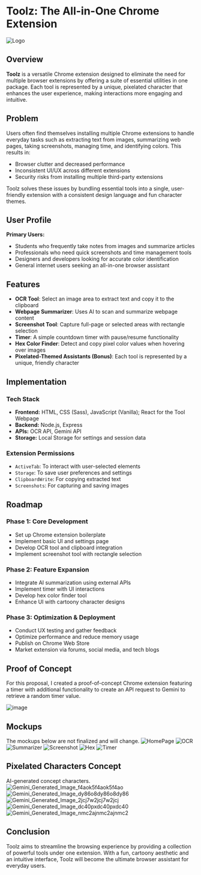 # Toolz: The All-in-One Chrome Extension

![Logo](https://github.com/user-attachments/assets/3aa80510-eccc-4269-af6b-23b4e5f1fa20)

## Overview
**Toolz** is a versatile Chrome extension designed to eliminate the need for multiple browser extensions by offering a suite of essential utilities in one package. Each tool is represented by a unique, pixelated character that enhances the user experience, making interactions more engaging and intuitive.

## Problem
Users often find themselves installing multiple Chrome extensions to handle everyday tasks such as extracting text from images, summarizing web pages, taking screenshots, managing time, and identifying colors. This results in:
- Browser clutter and decreased performance
- Inconsistent UI/UX across different extensions
- Security risks from installing multiple third-party extensions

Toolz solves these issues by bundling essential tools into a single, user-friendly extension with a consistent design language and fun character themes.

## User Profile
**Primary Users:**
- Students who frequently take notes from images and summarize articles
- Professionals who need quick screenshots and time management tools
- Designers and developers looking for accurate color identification
- General internet users seeking an all-in-one browser assistant

## Features
- **OCR Tool**: Select an image area to extract text and copy it to the clipboard
- **Webpage Summarizer**: Uses AI to scan and summarize webpage content
- **Screenshot Tool**: Capture full-page or selected areas with rectangle selection
- **Timer**: A simple countdown timer with pause/resume functionality
- **Hex Color Finder**: Detect and copy pixel color values when hovering over images
- **Pixelated-Themed Assistants (Bonus)**: Each tool is represented by a unique, friendly character

## Implementation
### **Tech Stack**
- **Frontend:** HTML, CSS (Sass), JavaScript (Vanilla); React for the Tool Webpage
- **Backend:** Node.js, Express
- **APIs:** OCR API, Gemini API
- **Storage:** Local Storage for settings and session data

### **Extension Permissions**
- `ActiveTab`: To interact with user-selected elements
- `Storage`: To save user preferences and settings
- `ClipboardWrite`: For copying extracted text
- `Screenshots`: For capturing and saving images

## Roadmap
### **Phase 1: Core Development**
- Set up Chrome extension boilerplate
- Implement basic UI and settings page
- Develop OCR tool and clipboard integration
- Implement screenshot tool with rectangle selection

### **Phase 2: Feature Expansion**
- Integrate AI summarization using external APIs
- Implement timer with UI interactions
- Develop hex color finder tool
- Enhance UI with cartoony character designs

### **Phase 3: Optimization & Deployment**
- Conduct UX testing and gather feedback
- Optimize performance and reduce memory usage
- Publish on Chrome Web Store
- Market extension via forums, social media, and tech blogs

## Proof of Concept
For this proposal, I created a proof-of-concept Chrome extension featuring a timer with additional functionality to create an API request to Gemini to retrieve a random timer value.

![image](https://github.com/user-attachments/assets/d40f352f-70bc-4a4c-b972-2715e979fc28)

## Mockups
The mockups below are not finalized and will change.
![HomePage](https://github.com/user-attachments/assets/bb584259-01fd-4ab4-9e6d-0a6ef59ba614)
![OCR](https://github.com/user-attachments/assets/0822a624-4149-42bf-b4d0-7ad97829f613)
![Summarizer](https://github.com/user-attachments/assets/88861842-9292-4f99-b3ee-e2568e94c0e4)
![Screenshot](https://github.com/user-attachments/assets/6193f5ec-8dda-472e-8334-c5e0c6ff15d0)
![Hex](https://github.com/user-attachments/assets/a865ca4a-3503-4789-b20a-33769bd595a3)
![Timer](https://github.com/user-attachments/assets/39952f1e-a588-4a3b-82aa-62c8c18216e3)

## Pixelated Characters Concept
AI-generated concept characters.
![Gemini_Generated_Image_f4aok5f4aok5f4ao](https://github.com/user-attachments/assets/47c582c1-10dd-450c-b71f-3679cb5e1b5f)
![Gemini_Generated_Image_dy86o8dy86o8dy86](https://github.com/user-attachments/assets/2b4f402c-b12d-4a43-9b73-f7b660ce1d2a)
![Gemini_Generated_Image_2jcj7w2jcj7w2jcj](https://github.com/user-attachments/assets/0b020bdd-cb73-45ec-9f7e-2d736f4d4409)
![Gemini_Generated_Image_dc40pxdc40pxdc40](https://github.com/user-attachments/assets/1985b848-2b2f-4f46-bc37-36e5eca1b011)
![Gemini_Generated_Image_nmc2ajnmc2ajnmc2](https://github.com/user-attachments/assets/4f6be893-4b40-447b-9e79-9249d110b1a3)

## Conclusion
Toolz aims to streamline the browsing experience by providing a collection of powerful tools under one extension. With a fun, cartoony aesthetic and an intuitive interface, Toolz will become the ultimate browser assistant for everyday users.
